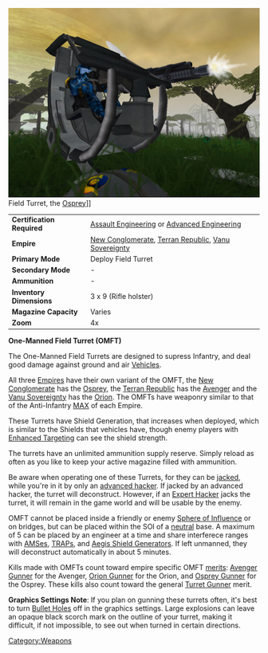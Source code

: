 ![](images/OspreyFront.jpg "fig:OspreyFront.jpg") Field Turret, the
[Osprey](Osprey.md)\]\]

|                            |                                                                                                                                                          |
| -------------------------- | -------------------------------------------------------------------------------------------------------------------------------------------------------- |
| **Certification Required** | [Assault Engineering](Assault_Engineering.md) or [Advanced Engineering](Advanced_Engineering.md)                                   |
| **Empire**                 | [New Conglomerate](New_Conglomerate.md), [Terran Republic](Terran_Republic.md), [Vanu Sovereignty](Vanu_Sovereignty.md) |
| **Primary Mode**           | Deploy Field Turret                                                                                                                                      |
| **Secondary Mode**         | \-                                                                                                                                                       |
| **Ammunition**             | \-                                                                                                                                                       |
| **Inventory Dimensions**   | 3 x 9 (Rifle holster)                                                                                                                                    |
| **Magazine Capacity**      | Varies                                                                                                                                                   |
| **Zoom**                   | 4x                                                                                                                                                       |

**One-Manned Field Turret (OMFT)**

The One-Manned Field Turrets are designed to supress Infantry, and deal
good damage against ground and air [Vehicles](Vehicle.md).

All three [Empires](Empire.md) have their own variant of the
OMFT, the [New Conglomerate](New_Conglomerate.md) has the
[Osprey](Osprey.md), the [Terran
Republic](Terran_Republic.md) has the
[Avenger](Avenger.md) and the [Vanu
Sovereignty](Vanu_Sovereignty.md) has the
[Orion](Orion.md). The OMFTs have weaponry similar to that of
the Anti-Infantry [MAX](MAX.md) of each Empire.

These Turrets have Shield Generation, that increases when deployed,
which is similar to the Shields that vehicles have, though enemy players
with [Enhanced Targeting](Enhanced_Targeting.md) can see the
shield strength.

The turrets have an unlimited ammunition supply reserve. Simply reload
as often as you like to keep your active magazine filled with
ammunition.

Be aware when operating one of these Turrets, for they can be
[jacked](jack.md), while you're in it by only an [advanced
hacker](Advanced_Hacking.md). If jacked by an advanced hacker,
the turret will deconstruct. However, if an [Expert
Hacker](Expert_Hacking.md) jacks the turret, it will remain in
the game world and will be usable by the enemy.

OMFT cannot be placed inside a friendly or enemy [Sphere of
Influence](Sphere_of_Influence.md) or on bridges, but can be
placed within the SOI of a [neutral](neutral.md) base. A maximum
of 5 can be placed by an engineer at a time and share interferece ranges
with [AMSes](AMS.md), [TRAPs](TRAP.md), and [Aegis
Shield Generators](Aegis_Shield_Generator.md). If left unmanned,
they will deconstruct automatically in about 5 minutes.

Kills made with OMFTs count toward empire specific OMFT
[merits](merit.md): [Avenger Gunner](Avenger_Gunner.md)
for the Avenger, [Orion Gunner](Orion_Gunner.md) for the Orion,
and [Osprey Gunner](Osprey_Gunner.md) for the Osprey. These
kills also count toward the general [Turret
Gunner](Turret_Gunner.md) merit.

**Graphics Settings Note**: If you plan on gunning these turrets often,
it's best to turn [Bullet Holes](Menu.md#Video_Options) off in
the graphics settings. Large explosions can leave an opaque black scorch
mark on the outline of your turret, making it difficult, if not
impossible, to see out when turned in certain directions.

[Category:Weapons](Category:Weapons.md)
